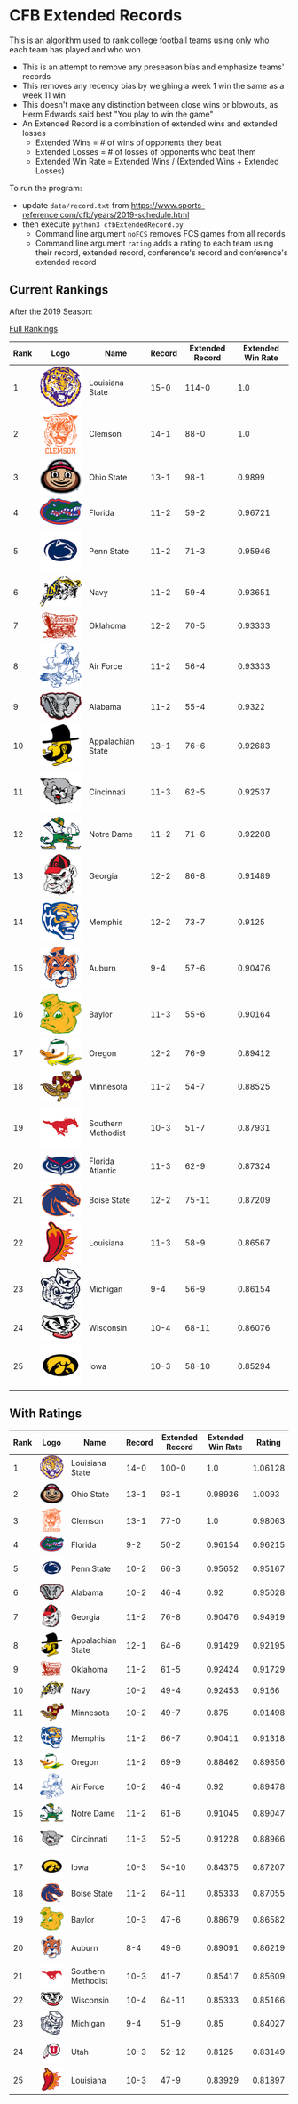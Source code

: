# CFB Extended Records

This is an algorithm used to rank college football teams using only who each team has played and who won.

*   This is an attempt to remove any preseason bias and emphasize teams' records
*   This removes any recency bias by weighing a week 1 win the same as a week 11 win
*   This doesn't make any distinction between close wins or blowouts, as Herm Edwards said best "You play to win the game"
*   An Extended Record is a combination of extended wins and extended losses
    *   Extended Wins = # of wins of opponents they beat
    *   Extended Losses = # of losses of opponents who beat them
    *   Extended Win Rate = Extended Wins / (Extended Wins + Extended Losses)

To run the program: 
*   update `data/record.txt` from https://www.sports-reference.com/cfb/years/2019-schedule.html
*   then execute `python3 cfbExtendedRecord.py`
    *   Command line argument `noFCS` removes FCS games from all records
    *   Command line argument `rating` adds a rating to each team using their record, extended record, conference's record and conference's extended record

## Current Rankings

After the 2019 Season:

[Full Rankings](results/resultsSorted.csv)

| Rank | Logo | Name | Record | Extended Record | Extended Win Rate |
| --- | :---: | --- | --- | --- | --- |
| 1 | ![Louisiana State](logos/lsu.png) | Louisiana State | 15-0 | 114-0 | 1.0 |
| 2 | ![Clemson](logos/clemson.png) | Clemson | 14-1 | 88-0 | 1.0 |
| 3 | ![Ohio State](logos/ohio-st.png) | Ohio State | 13-1 | 98-1 | 0.9899 |
| 4 | ![Florida](logos/florida.png) | Florida | 11-2 | 59-2 | 0.96721 |
| 5 | ![Penn State](logos/penn-st.png) | Penn State | 11-2 | 71-3 | 0.95946 |
| 6 | ![Navy](logos/navy.png) | Navy | 11-2 | 59-4 | 0.93651 |
| 7 | ![Oklahoma](logos/oklahoma.png) | Oklahoma | 12-2 | 70-5 | 0.93333 |
| 8 | ![Air Force](logos/air-force.png) | Air Force | 11-2 | 56-4 | 0.93333 |
| 9 | ![Alabama](logos/alabama.png) | Alabama | 11-2 | 55-4 | 0.9322 |
| 10 | ![Appalachian State](logos/appalachian-st.png) | Appalachian State | 13-1 | 76-6 | 0.92683 |
| 11 | ![Cincinnati](logos/cincinnati.png) | Cincinnati | 11-3 | 62-5 | 0.92537 |
| 12 | ![Notre Dame](logos/notre-dame.png) | Notre Dame | 11-2 | 71-6 | 0.92208 |
| 13 | ![Georgia](logos/georgia.png) | Georgia | 12-2 | 86-8 | 0.91489 |
| 14 | ![Memphis](logos/memphis.png) | Memphis | 12-2 | 73-7 | 0.9125 |
| 15 | ![Auburn](logos/auburn.png) | Auburn | 9-4 | 57-6 | 0.90476 |
| 16 | ![Baylor](logos/baylor.png) | Baylor | 11-3 | 55-6 | 0.90164 |
| 17 | ![Oregon](logos/oregon.png) | Oregon | 12-2 | 76-9 | 0.89412 |
| 18 | ![Minnesota](logos/minnesota.png) | Minnesota | 11-2 | 54-7 | 0.88525 |
| 19 | ![Southern Methodist](logos/smu.png) | Southern Methodist | 10-3 | 51-7 | 0.87931 |
| 20 | ![Florida Atlantic](logos/fla-atlantic.png) | Florida Atlantic | 11-3 | 62-9 | 0.87324 |
| 21 | ![Boise State](logos/boise-st.png) | Boise State | 12-2 | 75-11 | 0.87209 |
| 22 | ![Louisiana](logos/la-lafayette.png) | Louisiana | 11-3 | 58-9 | 0.86567 |
| 23 | ![Michigan](logos/michigan.png) | Michigan | 9-4 | 56-9 | 0.86154 |
| 24 | ![Wisconsin](logos/wisconsin.png) | Wisconsin | 10-4 | 68-11 | 0.86076 |
| 25 | ![Iowa](logos/iowa.png) | Iowa | 10-3 | 58-10 | 0.85294 |

## With Ratings

| Rank | Logo | Name | Record | Extended Record | Extended Win Rate | Rating |
| --- | :---: | --- | --- | --- | --- | --- |
| 1 | ![Louisiana State](logos/lsu.png) | Louisiana State | 14-0 | 100-0 | 1.0 | 1.06128 |
| 2 | ![Ohio State](logos/ohio-st.png) | Ohio State | 13-1 | 93-1 | 0.98936 | 1.0093 |
| 3 | ![Clemson](logos/clemson.png) | Clemson | 13-1 | 77-0 | 1.0 | 0.98063 |
| 4 | ![Florida](logos/florida.png) | Florida | 9-2 | 50-2 | 0.96154 | 0.96215 |
| 5 | ![Penn State](logos/penn-st.png) | Penn State | 10-2 | 66-3 | 0.95652 | 0.95167 |
| 6 | ![Alabama](logos/alabama.png) | Alabama | 10-2 | 46-4 | 0.92 | 0.95028 |
| 7 | ![Georgia](logos/georgia.png) | Georgia | 11-2 | 76-8 | 0.90476 | 0.94919 |
| 8 | ![Appalachian State](logos/appalachian-st.png) | Appalachian State | 12-1 | 64-6 | 0.91429 | 0.92195 |
| 9 | ![Oklahoma](logos/oklahoma.png) | Oklahoma | 11-2 | 61-5 | 0.92424 | 0.91729 |
| 10 | ![Navy](logos/navy.png) | Navy | 10-2 | 49-4 | 0.92453 | 0.9166 |
| 11 | ![Minnesota](logos/minnesota.png) | Minnesota | 10-2 | 49-7 | 0.875 | 0.91498 |
| 12 | ![Memphis](logos/memphis.png) | Memphis | 11-2 | 66-7 | 0.90411 | 0.91318 |
| 13 | ![Oregon](logos/oregon.png) | Oregon | 11-2 | 69-9 | 0.88462 | 0.89856 |
| 14 | ![Air Force](logos/air-force.png) | Air Force | 10-2 | 46-4 | 0.92 | 0.89478 |
| 15 | ![Notre Dame](logos/notre-dame.png) | Notre Dame | 11-2 | 61-6 | 0.91045 | 0.89047 |
| 16 | ![Cincinnati](logos/cincinnati.png) | Cincinnati | 11-3 | 52-5 | 0.91228 | 0.88966 |
| 17 | ![Iowa](logos/iowa.png) | Iowa | 10-3 | 54-10 | 0.84375 | 0.87207 |
| 18 | ![Boise State](logos/boise-st.png) | Boise State | 11-2 | 64-11 | 0.85333 | 0.87055 |
| 19 | ![Baylor](logos/baylor.png) | Baylor | 10-3 | 47-6 | 0.88679 | 0.86582 |
| 20 | ![Auburn](logos/auburn.png) | Auburn | 8-4 | 49-6 | 0.89091 | 0.86219 |
| 21 | ![Southern Methodist](logos/smu.png) | Southern Methodist | 10-3 | 41-7 | 0.85417 | 0.85609 |
| 22 | ![Wisconsin](logos/wisconsin.png) | Wisconsin | 10-4 | 64-11 | 0.85333 | 0.85166 |
| 23 | ![Michigan](logos/michigan.png) | Michigan | 9-4 | 51-9 | 0.85 | 0.84027 |
| 24 | ![Utah](logos/utah.png) | Utah | 10-3 | 52-12 | 0.8125 | 0.83149 |
| 25 | ![Louisiana](logos/la-lafayette.png) | Louisiana | 10-3 | 47-9 | 0.83929 | 0.81897 |